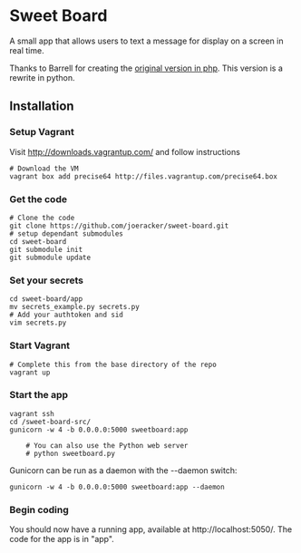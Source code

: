 # Sweet Board
A small app that allows users to text a message for display on a screen in real time.

Thanks to Barrell for creating the [original version in php](https://github.com/barrel/sweet-board). This version is a rewrite in python.

## Installation
### Setup Vagrant 
Visit http://downloads.vagrantup.com/ and follow instructions
	
	# Download the VM
	vagrant box add precise64 http://files.vagrantup.com/precise64.box


### Get the code
    # Clone the code
    git clone https://github.com/joeracker/sweet-board.git
    # setup dependant submodules
    cd sweet-board
    git submodule init
    git submodule update


### Set your secrets
    cd sweet-board/app
	mv secrets_example.py secrets.py
    # Add your authtoken and sid
	vim secrets.py 

### Start Vagrant
    # Complete this from the base directory of the repo
    vagrant up

### Start the app
    vagrant ssh
	cd /sweet-board-src/
	gunicorn -w 4 -b 0.0.0.0:5000 sweetboard:app
        
        # You can also use the Python web server
        # python sweetboard.py

Gunicorn can be run as a daemon with the --daemon switch:

    gunicorn -w 4 -b 0.0.0.0:5000 sweetboard:app --daemon


### Begin coding
You should now have a running app, available at http://localhost:5050/. The code for the app is in "app".
